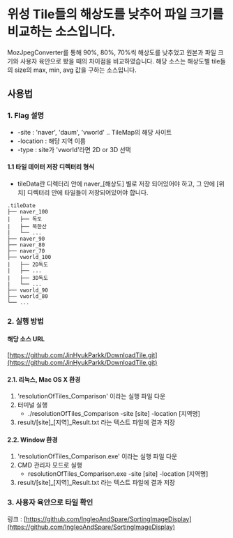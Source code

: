 # 위성 Tile들의 해상도를 낮추어 파일 크기를 비교하는 소스입니다.
 MozJpegConverter를 통해 90%, 80%, 70%씩 해상도를 낮추었고 원본과 파일 크기와 사용자 육안으로 봤을 때의 차이점을 비교하였습니다. 해당 소스는 해상도별 tile들의 size의 max, min, avg 값을 구하는 소스입니다.

## 사용법
### 1. Flag 설명
* -site : 'naver', 'daum', 'vworld'   .. TileMap의 해당 사이트
* -location : 해당 지역 이름
* -type : site가 'vworld'라면 2D or 3D 선택
#### 1.1 타일 데이터 저장 디렉터리 형식
* tileData란 디렉터리 안에 naver_[해상도] 별로 저장 되어있어야 하고, 그 안에 [위치] 디렉터리 안에 타일들이 저장되어있어야 합니다.
```
.tileDate
├── naver_100
|   ├── 독도
|   ├── 북한산
|   └── ...
├── naver_90
├── naver_80
├── naver_70
├── vworld_100
|   ├── 2D독도
|   ├── ...
|   ├── 3D독도
|   └── ...
├── vworld_90
├── vworld_80
└── ...
```

### 2. 실행 방법  
#### 해당 소스 URL
[https://github.com/JinHyukParkk/DownloadTile.git](https://github.com/JinHyukParkk/DownloadTile.git)

#### 2.1. 리눅스, Mac OS X  환경
  1. 'resolutionOfTiles_Comparison' 이라는 실행 파일 다운
  2. 터미널 실행
      * ./resolutionOfTiles_Comparison -site [site] -location [지역명]
  3. result/[site]_[지역]_Result.txt 라는 텍스트 파일에 결과 저장

#### 2.2. Window 환경
  1. 'resolutionOfTiles_Comparison.exe' 이라는 실행 파일 다운
  2. CMD 관리자 모드로 실행
      * resolutionOfTiles_Comparison.exe -site [site] -location [지역명]
  3. result/[site]_[지역]_Result.txt 라는 텍스트 파일에 결과 저장

### 3. 사용자 육안으로 타일 확인
링크 : [https://github.com/IngIeoAndSpare/SortingImageDisplay](https://github.com/IngIeoAndSpare/SortingImageDisplay)
